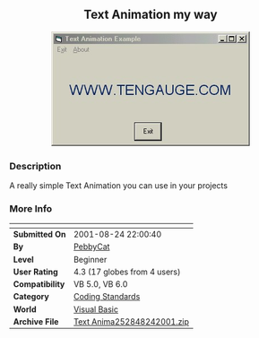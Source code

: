 ﻿<div align="center">

## Text Animation my way

<img src="PIC2001824176317586.jpg">
</div>

### Description

A really simple Text Animation you can use in your projects
 
### More Info
 


<span>             |<span>
---                |---
**Submitted On**   |2001-08-24 22:00:40
**By**             |[PebbyCat](https://github.com/Planet-Source-Code/PSCIndex/blob/master/ByAuthor/pebbycat.md)
**Level**          |Beginner
**User Rating**    |4.3 (17 globes from 4 users)
**Compatibility**  |VB 5\.0, VB 6\.0
**Category**       |[Coding Standards](https://github.com/Planet-Source-Code/PSCIndex/blob/master/ByCategory/coding-standards__1-43.md)
**World**          |[Visual Basic](https://github.com/Planet-Source-Code/PSCIndex/blob/master/ByWorld/visual-basic.md)
**Archive File**   |[Text Anima252848242001\.zip](https://github.com/Planet-Source-Code/pebbycat-text-animation-my-way__1-26616/archive/master.zip)








